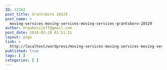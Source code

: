 ```yaml
---
ID: 12262
post_title: Grantsboro 28529
post_name: >
  moving-services-moving-services-moving-services-grantsboro-28529
author: mrgabonijeff@gmail.com
post_date: 2018-03-28 01:51:31
layout: page
link: >
  http://localhost/wordpress/moving-services-moving-services-moving-services-grantsboro-28529/
published: true
tags: [ ]
categories: [ ]
---
```


